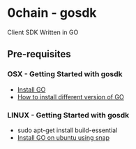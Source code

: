 # 0chain - gosdk
Client SDK Written in GO

## Pre-requisites

### OSX - Getting Started with gosdk

- [Install GO](https://golang.org/doc/install)
- [How to install different version of GO](https://golang.org/doc/install#extra_versions)

### LINUX - Getting Started with gosdk

- sudo apt-get install build-essential
- [Install GO on ubuntu using snap](https://medium.com/@patdhlk/how-to-install-go-1-9-1-on-ubuntu-16-04-ee64c073cd79)

